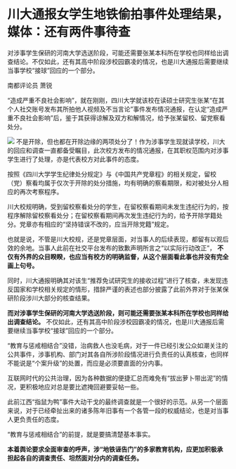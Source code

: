 

# 川大通报女学生地铁偷拍事件处理结果，媒体：还有两件事待查

对涉事学生保研的河南大学选送阶段，可能还需要张某本科所在学校也同样给出调查结论。不仅如此，还有其高中阶段涉校园霸凌的情况，也是川大通报后需要继续当事学校“接球”回应的一个部分。

南都评论员 萧锐

“造成严重不良社会影响”，就在刚刚，四川大学就该校在读硕士研究生张某“在其个人社交账号发布其所拍他人视频及不当言论”事件发布情况通报，在认定“造成严重不良社会影响”后，鉴于其获得谅解及双方和解情况，给予张某留校、留党察看处分。

![](https://inews.gtimg.com/om_bt/OtmHJVqKP9mFpoCcAZbHdutLc5aub0y4mkcEI7P-VqLd4AA/1000)
不是开除，但也都在开除边缘的两项处分了！作为涉事学生现就读学校，川大的回应和调查一直都备受瞩目，此次校方发布的情况通报，在其职权范围内对涉事学生进行了处理，亦是代表校方对此事件的态度。

按照《四川大学学生纪律处分规定》与《中国共产党章程》的相关规定，留校（党）察看均属于仅次于开除的处分措施，均有明确的察看期限，和对被处分人相应的再次考察程序。

川大校规明确，受到留校察看处分的学生，在留校察看期间未发生违纪行为的，按程序解除留校察看处分；在留校察看期间再次发生违纪行为的，给予开除学籍处分。党章亦有相应的“坚持错误不改的，应当开除党籍”规定。

也就是说，不管是川大校规，还是党章层面，对当事人的后续表现，都留有以观后效的余地。当事人此前在社交平台发布的致歉声明所言之“以实际行动改正”，
**不仅有外界的众目睽睽，也应当有校方的明确监督，从这个层面看此事也并没有完全画上句号。**

同时，川大通报明确其对该生“推荐免试研究生的接收过程”进行了核查，未发现违反国家和学校相关规定的情形，措辞严谨的表述也部分披露了此前外界对于张某保研阶段涉川大部分的核查结果。

**而对涉事学生保研的河南大学选送阶段，则可能还需要张某本科所在学校也同样给出调查结论。**
不仅如此，还有其高中阶段涉校园霸凌的情况，也是川大通报后需要继续当事学校“接球”回应的一个部分。

“教育与惩戒相结合”没错，治病救人也没毛病，对于一件已经引发公众如潮关注的公共事件，涉事机构、部门对其各自所涉阶段情况进行负责任的认真核查，也同样不能说是“个案升级”的处置，而应是必须要直面的分内事。

互联网时代的公共治理，因为各种数据的便捷汇总而难免有“拔出萝卜带出泥”的情况，更积极地应对总是要比遮掩回避要妥帖一些。

此前江西“指鼠为鸭”事件大动干戈的最终调查就是一个很好的示范。从另一个层面来说，对于已经牵扯出来的诸多陈年旧事有一个各管一段的权威结论，也是对当事人更负责任的态度。

“教育与惩戒相结合”的前提，就是要搞清楚基本事实。

**本着舆论要求全面审查的呼声，涉“地铁诬告门”的多家教育机构，应更加积极承担起各自的调查责任、坦然面对分内的调查任务。**

